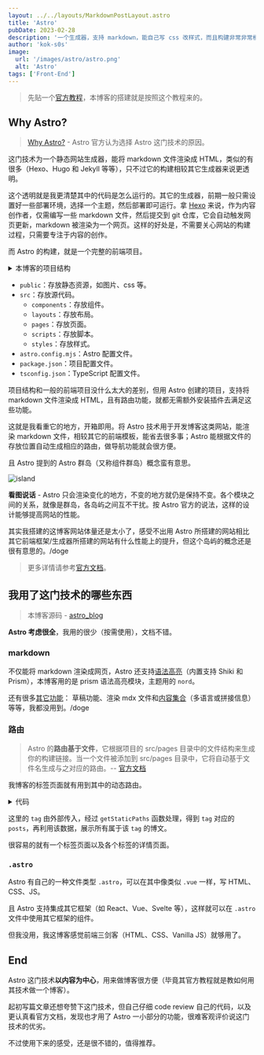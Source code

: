 ```yaml
---
layout: ../../layouts/MarkdownPostLayout.astro
title: 'Astro'
pubDate: 2023-02-28
description: '一个生成器，支持 markdown，能自己写 css 改样式，而且构建非常非常模块化，岛屿的概念有意思，这技术超适合我这种喜欢用 markdwon 记录的人，更何况我还做过一段时间的切图仔，用的很轻松，这里写篇文章记录下构建过程，以及说些使用感受。'
author: 'kok-s0s'
image:
  url: '/images/astro/astro.png'
  alt: 'Astro'
tags: ['Front-End']
---
```


> 先贴一个[官方教程](https://docs.astro.build/en/tutorial/0-introduction/)，本博客的搭建就是按照这个教程来的。

## Why Astro?

> [Why Astro?](https://docs.astro.build/en/concepts/why-astro/) - Astro 官方认为选择 Astro 这门技术的原因。

这门技术为一个静态网站生成器，能将 markdown 文件渲染成 HTML，类似的有很多（Hexo、Hugo 和 Jekyll 等等），只不过它的构建相较其它生成器来说更透明。

这个透明就是我更清楚其中的代码是怎么运行的。其它的生成器，前期一般只需设置好一些部署环境，选择一个主题，然后部署即可运行。拿 [Hexo](https://hexo.io/zh-cn/docs/) 来说，作为内容创作者，仅需编写一些 markdown 文件，然后提交到 git 仓库，它会自动触发网页更新，markdown 被渲染为一个网页。这样的好处是，不需要关心网站的构建过程，只需要专注于内容的创作。

而 Astro 的构建，就是一个完整的前端项目。

<details><summary>本博客的项目结构</summary>

```bash
.
├── public
│   ├── css
│   └── images
├── src
│   ├── components
│   ├── layouts
│   ├── pages
│   ├── scripts
│   └── styles
├── astro.config.mjs
├── package.json
└── tsconfig.json
```

</details>

- `public`：存放静态资源，如图片、css 等。
- `src`：存放源代码。
  - `components`：存放组件。
  - `layouts`：存放布局。
  - `pages`：存放页面。
  - `scripts`：存放脚本。
  - `styles`：存放样式。
- `astro.config.mjs`：Astro 配置文件。
- `package.json`：项目配置文件。
- `tsconfig.json`：TypeScript 配置文件。

项目结构和一般的前端项目没什么太大的差别，但用 Astro 创建的项目，支持将 markdown 文件渲染成 HTML，且有路由功能，就都无需额外安装插件去满足这些功能。

这就是我看重它的地方，开箱即用。将 Astro 技术用于开发博客这类网站，能渲染 markdown 文件，相较其它的前端模板，能省去很多事；Astro 能根据文件的存放位置自动生成相应的路由，做导航功能就会很方便。

且 Astro 提到的 Astro 群岛（又称组件群岛）概念蛮有意思。

![island](/images/astro/island.png)

**看图说话** - Astro 只会渲染变化的地方，不变的地方就仍是保持不变。各个模块之间的关系，就像是群岛，各岛屿之间互不干扰。按 Astro 官方的说法，这样的设计能够提高网站的性能。

其实我搭建的这博客网站体量还是太小了，感受不出用 Astro 所搭建的网站相比其它前端框架/生成器所搭建的网站有什么性能上的提升，但这个岛屿的概念还是很有意思的。/doge

> 更多详情请参考[官方文档](https://docs.astro.build/zh-cn/concepts/islands/)。

## 我用了这门技术的哪些东西

> 本博客源码 - [astro_blog](https://github.com/kok-s0s/astro_blog)

**Astro 考虑很全**，我用的很少（按需使用），文档不错。

### markdown

不仅能将 markdown 渲染成网页，Astro 还支持[语法高亮](https://docs.astro.build/zh-cn/guides/markdown-content/#%E8%AF%AD%E6%B3%95%E9%AB%98%E4%BA%AE)（内置支持 Shiki 和 Prism），本博客用的是 prism 语法高亮模块，主题用的 `nord`。

还有很多[其它功能](https://docs.astro.build/zh-cn/guides/markdown-content/)： 草稿功能、渲染 mdx 文件和[内容集合](https://docs.astro.build/zh-cn/guides/content-collections/)（多语言或拼接信息）等等，我都没用到。/doge

### 路由

> Astro 的**路由基于文件**，它根据项目的 src/pages 目录中的文件结构来生成你的构建链接。当一个文件被添加到 src/pages 目录中，它将自动基于文件名生成与之对应的路由。-- [官方文档](https://docs.astro.build/zh-cn/core-concepts/routing/)

我博客的标签页面就有用到其中的动态路由。

<details><summary>代码</summary>

```javascript
export async function getStaticPaths() {
  const projectPosts = await Astro.glob('../posts/*.md')
  const cleanCxxPosts = await Astro.glob('../posts/clean_cxx/*.md')
  const cxxCreationalPatternsPosts = await Astro.glob('../posts/cxx_design_patterns/creational_patterns/*.md')
  const cxxStructuralPatternsPosts = await Astro.glob('../posts/cxx_design_patterns/structural_patterns/*.md')
  const cxxBehavioralPatternsPosts = await Astro.glob('../posts/cxx_design_patterns/behavioral_patterns/*.md')
  const projectTags = [...new Set(projectPosts.map((post) => post.frontmatter.tags).flat())]
  const cleanCxxTags = [...new Set(cleanCxxPosts.map((post) => post.frontmatter.tags).flat())]
  const cxxCreationalPatternsTags = [...new Set(cxxCreationalPatternsPosts.map((post) => post.frontmatter.tags).flat())]
  const cxxStructuralPatternsTags = [...new Set(cxxStructuralPatternsPosts.map((post) => post.frontmatter.tags).flat())]
  const cxxBehavioralPatternsTags = [...new Set(cxxBehavioralPatternsPosts.map((post) => post.frontmatter.tags).flat())]
  const uniqueTags = [
    ...new Set([
      ...projectTags,
      ...cleanCxxTags,
      ...cxxCreationalPatternsTags,
      ...cxxStructuralPatternsTags,
      ...cxxBehavioralPatternsTags,
    ]),
  ]
  const allPosts = projectPosts
    .concat(cleanCxxPosts)
    .concat(cxxCreationalPatternsPosts)
    .concat(cxxStructuralPatternsPosts)
    .concat(cxxBehavioralPatternsPosts)

  return uniqueTags.map((tag) => {
    const filteredPosts = allPosts.filter((post) => post.frontmatter.tags.includes(tag))
    return {
      params: { tag },
      props: { posts: filteredPosts },
    }
  })
}

const { tag } = Astro.params
const { posts } = Astro.props
```

</details>

这里的 `tag` 由外部传入，经过 `getStaticPaths` 函数处理，得到 `tag` 对应的 `posts`，再利用该数据，展示所有属于该 `tag` 的博文。

很容易的就有一个标签页面以及各个标签的详情页面。

### `.astro`

Astro 有自己的一种文件类型 `.astro`，可以在其中像类似 `.vue` 一样，写 HTML、CSS、JS。

且 Astro 支持集成其它框架（如 React、Vue、Svelte 等），这样就可以在 `.astro` 文件中使用其它框架的组件。

但我没用，我这博客感觉前端三剑客（HTML、CSS、Vanilla JS）就够用了。

## End

Astro 这门技术**以内容为中心**，用来做博客很方便（毕竟其官方教程就是教如何用其技术做一个博客）。

起初写篇文章还想夸赞下这门技术，但自己仔细 code review 自己的代码，以及更认真看官方文档，发现也才用了 Astro 一小部分的功能，很难客观评价说这门技术的优劣。

不过使用下来的感受，还是很不错的，值得推荐。
